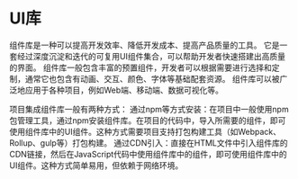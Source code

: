 # UI库

组件库是一种可以提高开发效率、降低开发成本、提高产品质量的工具。
它是一套经过深度沉淀和迭代的可复用UI组件集合，可以帮助开发者快速搭建出高质量的界面。
组件库一般包含丰富的预置组件，开发者可以根据需要进行选择和定制，通常它也包含有动画、交互、颜色、字体等基础配套资源。
组件库可以被广泛地应用于各种项目，例如Web端、移动端、数据可视化等。

项目集成组件库一般有两种方式：
通过npm等方式安装：在项目中一般使用npm包管理工具，通过npm安装组件库。在项目的代码中，导入所需要的组件，即可使用组件库中的UI组件。这种方式需要项目支持打包构建工具（如Webpack、Rollup、gulp等）打包构建。
通过CDN引入：直接在HTML文件中引入组件库的CDN链接，然后在JavaScript代码中使用组件库中的组件，即可使用组件库中的UI组件。这种方式简单易用，但依赖于网络环境。

<!-- <code src="./hello.tsx"></code> -->
